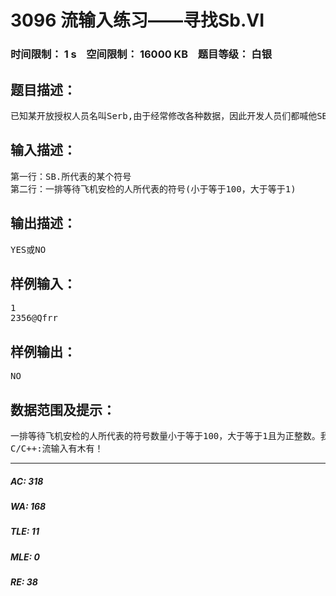 # 3096 流输入练习——寻找Sb.VI   
### 时间限制： 1 s&nbsp;&nbsp;&nbsp;&nbsp;空间限制： 16000 KB&nbsp;&nbsp;&nbsp;&nbsp;题目等级： 白银  
## 题目描述：  

<pre>
已知某开放授权人员名叫Serb,由于经常修改各种数据，因此开发人员们都喊他SB.现在他和许多人一起过飞机安检，排成了一长队列，请问SB.是否在队列中。
</pre>
  
  
## 输入描述：  

<pre>
第一行：SB.所代表的某个符号
第二行：一排等待飞机安检的人所代表的符号(小于等于100，大于等于1)
</pre>
  
  
## 输出描述：  

<pre>
YES或NO
</pre>
  
  
## 样例输入：  

<pre>
1
2356@Qfrr
</pre>
  
  
## 样例输出：  

<pre>
NO
</pre>
  
  
## 数据范围及提示：  

<pre>
一排等待飞机安检的人所代表的符号数量小于等于100，大于等于1且为正整数。我们保证只有一个Serb。
C/C++:流输入有木有！
</pre>
  
  
***  

##### AC: 318  
##### WA: 168  
##### TLE: 11  
##### MLE: 0  
##### RE: 38  
